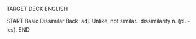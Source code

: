 TARGET DECK
ENGLISH

START
Basic
Dissimilar
Back: adj. Unlike, not similar.  dissimilarity n. (pl. -ies).
END
